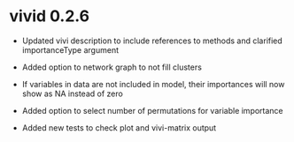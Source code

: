 # vivid 0.2.6

* Updated vivi description to include references to methods and clarified importanceType argument

* Added option to network graph to not fill clusters

* If variables in data are not included in model, their importances will now show as NA instead of zero

* Added option to select number of permutations for variable importance

* Added new tests to check plot and vivi-matrix output

